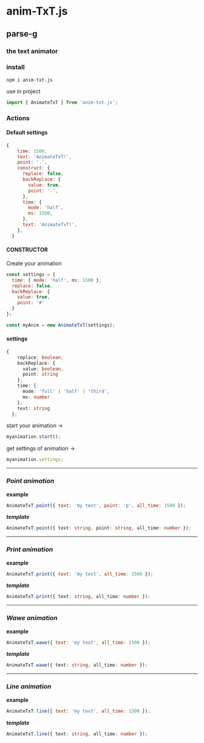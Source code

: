 # anim-**T**x**T**.js

## parse-g

### the text **animator**

### install

```shell
npm i anim-txt.js
```

use in project

```js
import { AnimateTxT } from 'anim-txt.js';
```

### Actions

#### Default settings

```js
{
    time: 1500,
    text: 'AnimateTxT!',
    point: '.',
    construct: {
      replace: false,
      backReplace: {
        value: true,
        point: '.',
      },
      time: {
        mode: 'half',
        ms: 1500,
      },
      text: 'AnimateTxT!',
    },
  }
```

#### **CONSTRUCTOR**

Create your animation

```js
const settings = {
  time: { mode: 'half', ms: 1500 },
  replace: false,
  backReplace: {
    value: true,
    point: '#'
  }
};

const myAnim = new AnimateTxT(settings);
```

#### settings

```ts
{
    replace: boolean,
    backReplace: {
      value: boolean,
      point: string
    },
    time: {
      mode: 'full' | 'half' | 'third',
      ms: number
    },
    text: string
  };
```

start your animation ->

```js
myanimation.start();
```

get settings of animation ->

```js
myanimation.settings;
```

---

### _Point animation_

**example**

```js
AnimateTxT.point({ text: 'my text', point: 'p', all_time: 1500 });
```

**_template_**

```ts
AnimateTxT.point({ text: string, point: string, all_time: number });
```

---

### _Print animation_

**example**

```js
AnimateTxT.print({ text: 'my text', all_time: 1500 });
```

**_template_**

```ts
AnimateTxT.print({ text: string, all_time: number });
```

---

### _Wawe animation_

**example**

```js
AnimateTxT.wawe({ text: 'my text', all_time: 1500 });
```

**_template_**

```ts
AnimateTxT.wawe({ text: string, all_time: number });
```

---

### _Line animation_

**example**

```js
AnimateTxT.line({ text: 'my text', all_time: 1500 });
```

**_template_**

```ts
AnimateTxT.line({ text: string, all_time: number });
```
